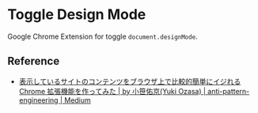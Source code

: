 # Toggle Design Mode

Google Chrome Extension for toggle `document.designMode`.

## Reference

- [表示しているサイトのコンテンツをブラウザ上で比較的簡単にイジれる Chrome 拡張機能を作ってみた \| by 小笹佑京\(Yuki Ozasa\) \| anti\-pattern\-engineering \| Medium](https://medium.com/anti-pattern-engineering/%E8%A1%A8%E7%A4%BA%E3%81%97%E3%81%A6%E3%81%84%E3%82%8B%E3%82%B5%E3%82%A4%E3%83%88%E3%81%AE%E3%82%B3%E3%83%B3%E3%83%86%E3%83%B3%E3%83%84%E3%82%92%E3%83%96%E3%83%A9%E3%82%A6%E3%82%B6%E4%B8%8A%E3%81%A7%E6%AF%94%E8%BC%83%E7%9A%84%E7%B0%A1%E5%8D%98%E3%81%AB%E3%82%A4%E3%82%B8%E3%82%8C%E3%82%8Bchrome%E6%8B%A1%E5%BC%B5%E6%A9%9F%E8%83%BD%E3%82%92%E4%BD%9C%E3%81%A3%E3%81%A6%E3%81%BF%E3%81%9F-714ebe758e68)
